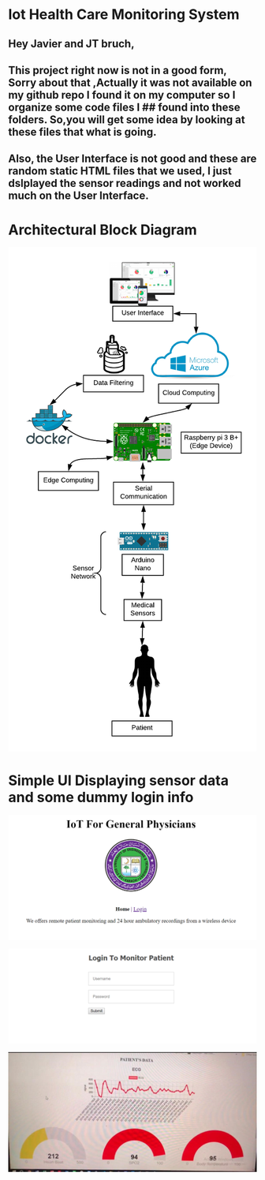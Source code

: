 # Iot Health Care Monitoring System

## Hey Javier and JT bruch,

## This project right now is not in a good form, Sorry about that ,Actually it was not available on my github repo I found it on my computer so I organize some code files I   ## found into these folders. So,you will get some idea by looking at these files that what is going. 
## Also, the User Interface is not good and these are random static HTML files that we used, I just dslplayed the sensor readings and not worked much on the User Interface.
# Architectural Block Diagram
![Alt Text](/block-diagram.png)

# Simple UI Displaying sensor data and some dummy login info
![Alt Text](/simple-ui.png)

![Alt Text](/login.png)

![Alt Text](/sensor-readings.jpg
)

